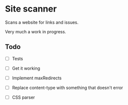 # Site scanner

Scans a website for links and issues.

Very much a work in progress. 

## Todo

* [ ] Tests
* [ ] Get it working
* [ ] Implement maxRedirects
* [ ] Replace content-type with something that doesn't error
* [ ] CSS parser


